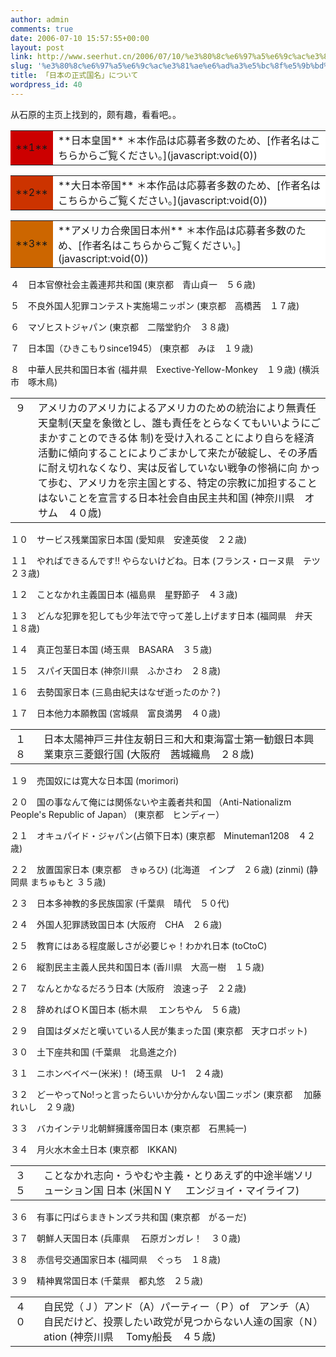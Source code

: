 ```yaml
---
author: admin
comments: true
date: 2006-07-10 15:57:55+00:00
layout: post
link: http://www.seerhut.cn/2006/07/10/%e3%80%8c%e6%97%a5%e6%9c%ac%e3%81%ae%e6%ad%a3%e5%bc%8f%e5%9b%bd%e5%90%8d%e3%80%8d%e3%81%ab%e3%81%a4%e3%81%84%e3%81%a6/
slug: '%e3%80%8c%e6%97%a5%e6%9c%ac%e3%81%ae%e6%ad%a3%e5%bc%8f%e5%9b%bd%e5%90%8d%e3%80%8d%e3%81%ab%e3%81%a4%e3%81%84%e3%81%a6'
title: 「日本の正式国名」について
wordpress_id: 40
---
```


从石原的主页上找到的，颇有趣，看看吧。。

<!-- more -->
<table cellpadding="5" width="100%" border="0" cellspacing="1" bgcolor="#cc0000" >
<tr >

<td bgcolor="#cc0000" align="center" style="width: 20px" >**1**
</td>

<td bgcolor="#ffffff" >**日本皇国**
＊本作品は応募者多数のため、[作者名はこちらからご覧ください。](javascript:void(0))
</td>
</tr>
</table>
<table cellpadding="5" width="100%" border="0" cellspacing="1" bgcolor="#cc3300" >
<tr >

<td bgcolor="#cc3300" align="center" style="width: 20px" >**2**
</td>

<td bgcolor="#ffffff" >**大日本帝国**
＊本作品は応募者多数のため、[作者名はこちらからご覧ください。](javascript:void(0))　
</td>
</tr>
</table>
<table cellpadding="5" width="100%" border="0" cellspacing="1" bgcolor="#cc6600" >
<tr >

<td bgcolor="#cc6600" align="center" style="width: 20px" >**3**
</td>

<td bgcolor="#ffffff" >**アメリカ合衆国日本州**
＊本作品は応募者多数のため、[作者名はこちらからご覧ください。](javascript:void(0))
</td>
</tr>
</table>
４　日本官僚社会主義連邦共和国
(東京都　青山貞一　５６歳)

５　不良外国人犯罪コンテスト実施場ニッポン
(東京都　高橋茜　１７歳)

６　マゾヒストジャパン
(東京都　二階堂豹介　３８歳)

７　日本国（ひきこもりsince1945）
(東京都　みほ　１９歳)

８　中華人民共和国日本省
(福井県　Exective-Yellow-Monkey　１９歳)
(横浜市　啄木鳥)
<table cellpadding="0" width="500" border="0" cellspacing="0" >
<tr >

<td style="width: 20px" valign="top" >９
</td>

<td >アメリカのアメリカによるアメリカのための統治により無責任天皇制(天皇を象徴とし、誰も責任をとらなくてもいいようにごまかすことのできる体 制)を受け入れることにより自らを経済活動に傾向することによりごまかして来たが破綻し、その矛盾に耐え切れなくなり、実は反省していない戦争の惨禍に向 かって歩む、アメリカを宗主国とする、特定の宗教に加担することはないことを宣言する日本社会自由民主共和国
(神奈川県　オサム　４０歳)
</td>
</tr>
</table>
１０　サービス残業国家日本国
(愛知県　安達英俊　２２歳)

１１　やればできるんです!! やらないけどね。日本
(フランス・ローヌ県　テツ　２３歳)

１２　ことなかれ主義国日本
(福島県　星野節子　４３歳)

１３　どんな犯罪を犯しても少年法で守って差し上げます日本
(福岡県　弁天　１８歳)

１４　真正包茎日本国
(埼玉県　BASARA　３５歳)

１５　スパイ天国日本
(神奈川県　ふかさわ　２８歳)

１６　去勢国家日本
(三島由紀夫はなぜ逝ったのか？)

１７　日本他力本願教国
(宮城県　富良満男　４０歳)
<table cellpadding="0" width="500" border="0" cellspacing="0" >
<tr >

<td style="width: 30px" valign="top" >１８
</td>

<td style="width: 470px" >日本太陽神戸三井住友朝日三和大和東海富士第一勧銀日本興業東京三菱銀行国
(大阪府　茜城織鳥　２８歳)
</td>
</tr>
</table>
１９　売国奴には寛大な日本国
(morimori)

２０　国の事なんて俺には関係ないや主義者共和国
（Anti-Nationalizm People's Republic of Japan）
(東京都　ヒンディー）

２１　オキュパイド・ジャパン(占領下日本)
(東京都　Minuteman1208　４２歳)

２２　放置国家日本
(東京都　きゅろひ)
(北海道　インプ　２６歳)
(zinmi)
(静岡県 まちゅもと ３５歳)

２３　日本多神教的多民族国家
(千葉県　晴代　５０代)

２４　外国人犯罪誘致国日本
(大阪府　CHA　２６歳)

２５　教育にはある程度厳しさが必要じゃ！わかれ日本
(toCtoC)

２６　縦割民主主義人民共和国日本
(香川県　大高一樹　１５歳)

２７　なんとかなるだろう日本
(大阪府　浪速っ子　２２歳)

２８　辞めればＯＫ国日本
(栃木県　 エンちやん　５６歳)

２９　自国はダメだと嘆いている人民が集まった国
(東京都　天才ロボット)

３０　土下座共和国
(千葉県　北島進之介)

３１　ニホンベイベー(米米)！
(埼玉県　U-1　２４歳)

３２　どーやってNo!っと言ったらいいか分かんない国ニッポン
(東京都　 加藤れいし　２９歳)

３３　バカインテリ北朝鮮擁護帝国日本
(東京都　石黒純一)

３４　月火水木金土日本
(東京都　IKKAN)
<table cellpadding="0" width="500" border="0" cellspacing="0" >
<tr >

<td style="width: 30px" valign="top" >３５
</td>

<td style="width: 470px" >ことなかれ志向・うやむや主義・とりあえず的中途半端ソリューション国 日本
(米国ＮＹ　 エンジョイ・マイライフ)
</td>
</tr>
</table>
３６　有事に円ばらまきトンズラ共和国
(東京都　がるーだ)

３７　朝鮮人天国日本
(兵庫県　 石原ガンガレ！　３０歳)

３８　赤信号交通国家日本
(福岡県　ぐっち　１８歳)

３９　精神異常国日本
(千葉県　都丸悠　２５歳)
<table cellpadding="0" width="500" border="0" cellspacing="0" >
<tr >

<td style="width: 30px" valign="top" >４０
</td>

<td style="width: 470px" >自民党（Ｊ）アンド（A）パーティー（Ｐ）of　アンチ（A）自民だけど、投票したい政党が見つからない人達の国家（Ｎ）ation
(神奈川県　 Tomy船長　４５歳)
</td>
</tr>
</table>
